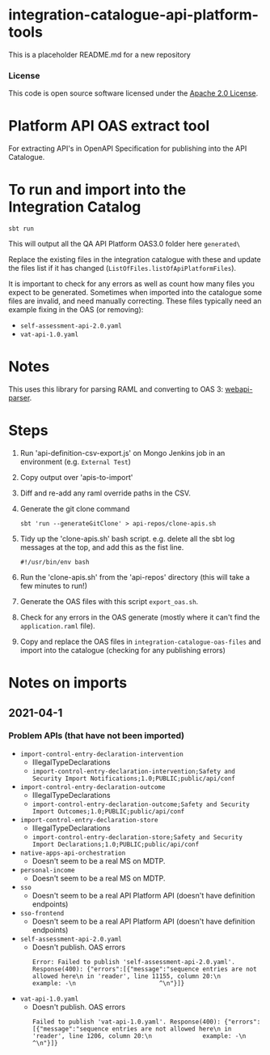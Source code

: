 
# integration-catalogue-api-platform-tools

This is a placeholder README.md for a new repository

### License

This code is open source software licensed under the [Apache 2.0 License]("http://www.apache.org/licenses/LICENSE-2.0.html").


# Platform API OAS extract tool

For extracting API's in OpenAPI Specification for publishing into the API Catalogue.

# To run and import into the Integration Catalog

```
sbt run
```

This will output all the QA API Platform OAS3.0 folder here `generated\`

Replace the existing files in the integration catalogue with these and update the files list if it has changed (`ListOfFiles.listOfApiPlatformFiles`).

It is important to check for any errors as well as count how many files you expect to be generated. Sometimes when imported into the catalogue some files are invalid, and need manually correcting. 
These files typically need an example fixing in the OAS (or removing):

- `self-assessment-api-2.0.yaml`
- `vat-api-1.0.yaml`
# Notes

This uses this library for parsing RAML and converting to OAS 3: [webapi-parser](https://raml-org.github.io/webapi-parser/migration-guide-java.html).

# Steps

1. Run 'api-definition-csv-export.js' on Mongo Jenkins job in an environment (e.g. `External Test`)
1. Copy output over 'apis-to-import'
1. Diff and re-add any raml override paths in the CSV.
1. Generate the git clone command
    ```
    sbt 'run --generateGitClone' > api-repos/clone-apis.sh
    ```
1. Tidy up the 'clone-apis.sh' bash script. e.g. delete all the sbt log messages at the top, and add this as the fist line.
    ```
    #!/usr/bin/env bash
    ```
    
1. Run the 'clone-apis.sh' from the 'api-repos' directory (this will take a few minutes to run!)
1. Generate the OAS files with this script `export_oas.sh`.
1. Check for any errors in the OAS generate (mostly where it can't find the `application.raml` file).
1. Copy and replace the OAS files in `integration-catalogue-oas-files` and import into the catalogue (checking for any publishing errors)
# Notes on imports
## 2021-04-1
### Problem APIs (that have not been imported)
- `import-control-entry-declaration-intervention`     
  - IllegalTypeDeclarations
  - `import-control-entry-declaration-intervention;Safety and Security Import Notifications;1.0;PUBLIC;public/api/conf`
- `import-control-entry-declaration-outcome`
  - IllegalTypeDeclarations
  - `import-control-entry-declaration-outcome;Safety and Security Import Outcomes;1.0;PUBLIC;public/api/conf`
- `import-control-entry-declaration-store`
  - IllegalTypeDeclarations
  - `import-control-entry-declaration-store;Safety and Security Import Declarations;1.0;PUBLIC;public/api/conf`
- `native-apps-api-orchestration`
  - Doesn't seem to be a real MS on MDTP.
- `personal-income`
  - Doesn't seem to be a real MS on MDTP.
- `sso`
   - Doesn't seem to be a real API Platform API (doesn't have definition endpoints)
- `sso-frontend`
   - Doesn't seem to be a real API Platform API (doesn't have definition endpoints)
- `self-assessment-api-2.0.yaml`
   - Doesn't publish. OAS errors
      ```
      Error: Failed to publish 'self-assessment-api-2.0.yaml'. Response(400): {"errors":[{"message":"sequence entries are not allowed here\n in 'reader', line 11155, column 20:\n              example: -\n                       ^\n"}]}
      ```
- `vat-api-1.0.yaml`
   - Doesn't publish. OAS errors
      ```
      Failed to publish 'vat-api-1.0.yaml'. Response(400): {"errors":[{"message":"sequence entries are not allowed here\n in 'reader', line 1206, column 20:\n              example: -\n                       ^\n"}]}
      ```
